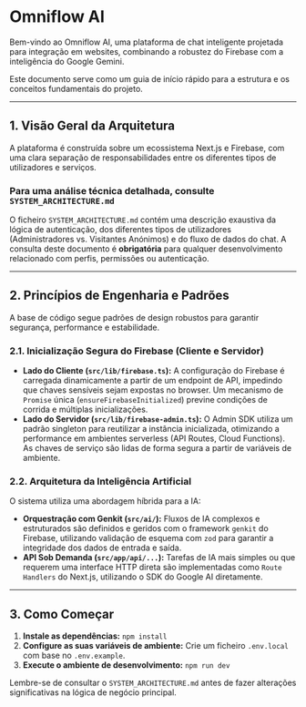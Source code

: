 # Omniflow AI

Bem-vindo ao Omniflow AI, uma plataforma de chat inteligente projetada para integração em websites, combinando a robustez do Firebase com a inteligência do Google Gemini.

Este documento serve como um guia de início rápido para a estrutura e os conceitos fundamentais do projeto.

---

## 1. Visão Geral da Arquitetura

A plataforma é construída sobre um ecossistema Next.js e Firebase, com uma clara separação de responsabilidades entre os diferentes tipos de utilizadores e serviços.

### **Para uma análise técnica detalhada, consulte `SYSTEM_ARCHITECTURE.md`**

O ficheiro `SYSTEM_ARCHITECTURE.md` contém uma descrição exaustiva da lógica de autenticação, dos diferentes tipos de utilizadores (Administradores vs. Visitantes Anónimos) e do fluxo de dados do chat. A consulta deste documento é **obrigatória** para qualquer desenvolvimento relacionado com perfis, permissões ou autenticação.

---

## 2. Princípios de Engenharia e Padrões

A base de código segue padrões de design robustos para garantir segurança, performance e estabilidade.

### 2.1. Inicialização Segura do Firebase (Cliente e Servidor)

-   **Lado do Cliente (`src/lib/firebase.ts`):** A configuração do Firebase é carregada dinamicamente a partir de um endpoint de API, impedindo que chaves sensíveis sejam expostas no browser. Um mecanismo de `Promise` única (`ensureFirebaseInitialized`) previne condições de corrida e múltiplas inicializações.
-   **Lado do Servidor (`src/lib/firebase-admin.ts`):** O Admin SDK utiliza um padrão singleton para reutilizar a instância inicializada, otimizando a performance em ambientes serverless (API Routes, Cloud Functions). As chaves de serviço são lidas de forma segura a partir de variáveis de ambiente.

### 2.2. Arquitetura da Inteligência Artificial

O sistema utiliza uma abordagem híbrida para a IA:

-   **Orquestração com Genkit (`src/ai/`):** Fluxos de IA complexos e estruturados são definidos e geridos com o framework `genkit` do Firebase, utilizando validação de esquema com `zod` para garantir a integridade dos dados de entrada e saída.
-   **API Sob Demanda (`src/app/api/...`):** Tarefas de IA mais simples ou que requerem uma interface HTTP direta são implementadas como `Route Handlers` do Next.js, utilizando o SDK do Google AI diretamente.

---

## 3. Como Começar

1.  **Instale as dependências:** `npm install`
2.  **Configure as suas variáveis de ambiente:** Crie um ficheiro `.env.local` com base no `.env.example`.
3.  **Execute o ambiente de desenvolvimento:** `npm run dev`

Lembre-se de consultar o `SYSTEM_ARCHITECTURE.md` antes de fazer alterações significativas na lógica de negócio principal.
